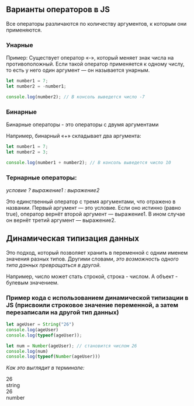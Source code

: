 ## Варианты операторов в JS

Все операторы различаются по количеству аргументов, к которым они применяются.

### Унарные
Пример:
Существует оператор «-», который меняет знак числа на противоположный. Если такой оператор применяется к одному числу, то есть у него один аргумент — он называется унарным.

``` js
let number1 = 7;
let number2 = -number1;

console.log(number2); // В консоль выведется число -7
```
### Бинарные

Бинарные операторы - это операторы с двумя аргументами

Например, бинарный «+» складывает два аргумента:

```js
let number1 = 7;
let number2 = 3;

console.log(number1 + number2); // В консоль выведется число 10
```
### Тернарные операторы:

_условие ? выражение1 : выражение2_

Это единственный оператор с тремя аргументами, что отражено в названии. Первый аргумент — это условие. Если оно истинно (равно true), оператор вернёт второй аргумент — выражение1. В ином случае он вернёт третий аргумент — выражение2.

## Динамическая типизация данных

Это подход, который позволяет хранить в переменной с одним именем значения разных типов. Другими словами, _это возможность одного типа данных превращаться в другой._

Например, число может стать строкой, строка - числом. А объект - булевым значением.

### Пример кода с использованием динамической типизации в JS (присвоили строковое значение переменной, а затем перезаписали на другой тип данных)

```js
let ageUser = String("26")
console.log(ageUser)
console.log(typeof(ageUser));

let num = Number(ageUser); // становится числом 26
console.log(num)
console.log(typeof(Number(ageUser)))

```

_Как это выглядит в терминале:_

26  
string  
26  
number  
